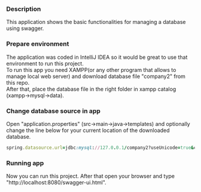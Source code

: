 ### Description
This application shows the basic functionalities for managing a database using swagger.

### Prepare environment
The application was coded in IntelliJ IDEA so it would be great to use that environment to run this project.<br>
To run this app you need XAMPP(or any other program that allows to manage local web server) and download database file "company2" from this repo.<br>
After that, place the database file in the right folder in xampp catalog (xampp->mysql->data).

### Change database source in app
Open "application.properties" (src->main->java->templates) and optionally change the line below for your current location of the downloaded database.
```ruby
spring.datasource.url=jdbc:mysql://127.0.0.1/company2?useUnicode=true&characterEncoding=utf-8
```

### Running app
Now you can run this project. After that open your browser and type "http://localhost:8080/swagger-ui.html".<br>

